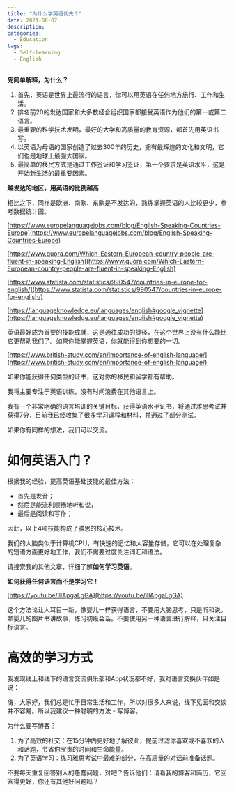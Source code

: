 ```yaml
---
title: "为什么学英语优先？"
date: 2021-08-07
description:
categories:
  - Education
tags:
  - Self-learning
  - English
---
```


**先简单解释，为什么？**

1.  首先，英语是世界上最流行的语言，你可以用英语在任何地方旅行、工作和生活。
2.  排名前20的发达国家和大多数经合组织国家都接受英语作为他们的第一或第二语言。
3.  最重要的科学技术发明，最好的大学和高质量的教育资源，都首先用英语书写。
4.  以英语为母语的国家创造了过去300年的历史，拥有最辉煌的文化和文明，它们也是地球上最强大国家。
5.  最简单的移民方式是通过工作签证和学习签证，第一个要求是英语水平，这是开始新生活的最重要因素。

**越发达的地区，用英语的比例越高**

相比之下，同样是欧洲、南欧、东欧是不发达的，熟练掌握英语的人比较更少，参考数据统计图。

[https://www.europelanguagejobs.com/blog/English-Speaking-Countries-Europe](https://www.europelanguagejobs.com/blog/English-Speaking-Countries-Europe)

[https://www.quora.com/Which-Eastern-European-country-people-are-fluent-in-speaking-English](https://www.quora.com/Which-Eastern-European-country-people-are-fluent-in-speaking-English)

[https://www.statista.com/statistics/990547/countries-in-europe-for-english/](https://www.statista.com/statistics/990547/countries-in-europe-for-english/)

[https://languageknowledge.eu/languages/english#google_vignette](https://languageknowledge.eu/languages/english#google_vignette)

英语最好成为首要的技能成就，这是通往成功的捷径，在这个世界上没有什么能比它更帮助我们了。如果你能掌握英语，你就能得到你想要的一切。

[https://www.british-study.com/en/importance-of-english-language/](https://www.british-study.com/en/importance-of-english-language/)

如果你能获得任何类型的证书，这对你的移民和留学都有帮助。

我将主要专注于英语训练，没有时间浪费在其他语言上。

我有一个非常明确的语言培训的关键目标，获得英语水平证书，将通过雅思考试并获得7分，目前我已经收集了很多学习课程和材料，并通过了部分测试。

如果你有同样的想法，我们可以交流。

# 如何英语入门？

根据我的经验，提高英语基础技能的最佳方法：

- 首先是发音；
- 然后是能流利顺畅地听和说，
- 最后是阅读和写作；

因此，以上4项技能构成了雅思的核心技术。

我们的大脑类似于计算机CPU，有快速的记忆和大容量存储，它可以在处理复杂的短语方面更好地工作，我们不需要过度关注词汇和语法。

请搜索我的其他文章，详细了解**如何学习英语**。

**如何获得任何语言而不是学习它！**

[https://youtu.be/illApgaLgGA](https://youtu.be/illApgaLgGA)

这个方法论让人耳目一新，像婴儿一样获得语言，不要用大脑思考，只是听和说。拿婴儿的图片书讲故事，练习初级会话。不要使用另一种语言进行解释，只关注目标语言。

# 高效的学习方式

我发现线上和线下的语言交流俱乐部和App状况都不好，我对语言交换伙伴如是说：

嗨，大家好，我们总是忙于日常生活和工作，所以对很多人来说，线下见面和交谈并不容易。所以我建议一种聪明的方法 - 写博客。

为什么要写博客？

1.  为了高效的社交：在15分钟内更好地了解彼此，提前过滤你喜欢或不喜欢的人和话题，节省你宝贵的时间和生命能量。
2.  为了英语学习：练习雅思考试中最难的部分，在高质量的对话前准备话题。

不要每天重复回答别人的愚蠢问题，对吧？告诉他们：请看我的博客和简历，它回答得更好，你还有其他好问题吗？
